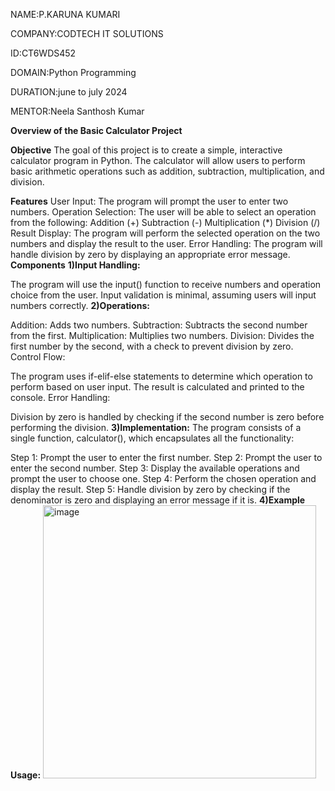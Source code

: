 NAME:P.KARUNA KUMARI

COMPANY:CODTECH IT SOLUTIONS

ID:CT6WDS452

DOMAIN:Python Programming

DURATION:june to july 2024

MENTOR:Neela Santhosh Kumar

**Overview of the Basic Calculator Project**

**Objective**
The goal of this project is to create a simple, interactive calculator program in Python. The calculator will allow users to perform basic arithmetic operations such as addition, subtraction, multiplication, and division.

**Features**
User Input: The program will prompt the user to enter two numbers.
Operation Selection: The user will be able to select an operation from the following:
Addition (+)
Subtraction (-)
Multiplication (*)
Division (/)
Result Display: The program will perform the selected operation on the two numbers and display the result to the user.
Error Handling: The program will handle division by zero by displaying an appropriate error message.
**Components**
**1)Input Handling:**

The program will use the input() function to receive numbers and operation choice from the user.
Input validation is minimal, assuming users will input numbers correctly.
**2)Operations:**

Addition: Adds two numbers.
Subtraction: Subtracts the second number from the first.
Multiplication: Multiplies two numbers.
Division: Divides the first number by the second, with a check to prevent division by zero.
Control Flow:

The program uses if-elif-else statements to determine which operation to perform based on user input.
The result is calculated and printed to the console.
Error Handling:

Division by zero is handled by checking if the second number is zero before performing the division.
**3)Implementation:**
The program consists of a single function, calculator(), which encapsulates all the functionality:

Step 1: Prompt the user to enter the first number.
Step 2: Prompt the user to enter the second number.
Step 3: Display the available operations and prompt the user to choose one.
Step 4: Perform the chosen operation and display the result.
Step 5: Handle division by zero by checking if the denominator is zero and displaying an error message if it is.
**4)Example Usage:**
<img width="437" alt="image" src="https://github.com/user-attachments/assets/4b96bc9e-ef3b-4e58-8fea-b8580aa6edb8">

